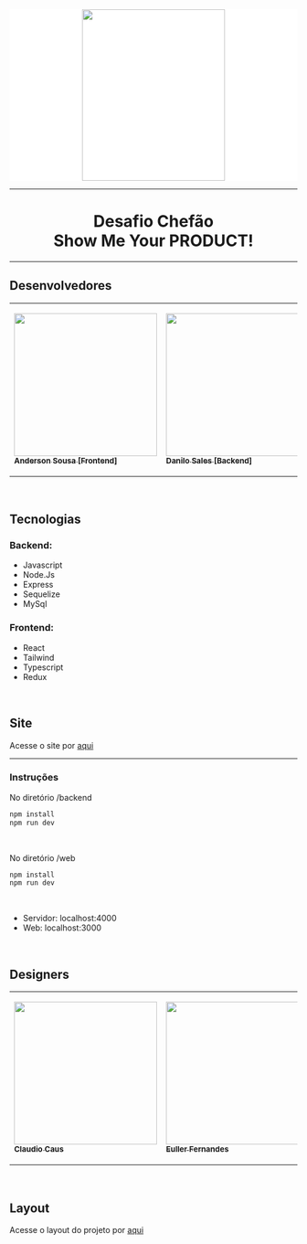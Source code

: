 <div style="background-color:white" align="center">
<img src="https://user-images.githubusercontent.com/92600746/178127181-28a89aa4-4bf3-44d9-bf81-85cd706629e3.png" width="250px" height="300" align="center" > 
</div>

<hr> 
<h1 align="center">Desafio Chefão <br>
    Show Me Your
    PRODUCT!</h1>

    
<hr>  

<section class="devs">
  <h2> Desenvolvedores </h2>

<table>
    <tr>
        <td align=”center”>
            <a href="https://github.com/andersonmsousa">
                <img src="https://avatars.githubusercontent.com/u/99672186?v=4" width="250px">
                    <sub>
                        <b> Anderson Sousa [Frontend] </b>
                    </sub>
            </a>
        </td>

<td align=”center”>
            <a href="https://www.linkedin.com/in/danilo-sales-5aabbb38">
                <img src="https://avatars.githubusercontent.com/u/40240895?v=4" width="250px">
                    <sub>
                        <b> Danilo Sales [Backend] </b>
                    </sub>
            </a>
        </td>
        <td align=”center”>
            <a href="https://www.linkedin.com/in/luiz-felipe-couto-mendes/">
                <img src="https://avatars.githubusercontent.com/u/59844712?v=4" width="280px">
                    <sub>
                        <b> Felipe Mendes [Frontend] </b>
                    </sub>
            </a>
        </td>
<td align=”center”>
            <a href="https://www.linkedin.com/in/juliana-andrade/">
                <img src="https://avatars.githubusercontent.com/u/90662162?v=4" width="280px">
                    <sub>
                        <b> Juliana Andrade [Backend] </b>
                    </sub>
            </a>
        </td>

<td align=”center”>
            <a href="https://www.linkedin.com/in/lucasrobertodefranciscodev/">
                <img src="https://avatars.githubusercontent.com/u/100739581?v=4" width="250px">
                    <sub>
                        <b> Lucas Roberto [Backend] </b>
                    </sub>
            </a>
        </td>
<td align=”center”>
            <a href="https://www.linkedin.com/in/rafaelgarnasci/">
                <img src="https://user-images.githubusercontent.com/92600746/178128764-c05f007d-1592-400e-a586-66f5c2057abf.jpg" width="280px">
                    <sub>
                        <b> Rafael Nascimento [Backend] </b>
                    </sub>
            </a>
        </td>
 <td align=”center”>
          <a href="https://www.linkedin.com/in/talita-de-lana-nascimento-511b44b3">
               <img src="https://avatars.githubusercontent.com/u/100472925?v=4" width="280px">
                    <sub>
                        <b> Talita de Lana [Backend]  </b>
                    </sub>
            </a>
        </td> 
</table>
</br>
</section>

<section class="tecnologias">
    <h2> Tecnologias </h2>
    <h3>Backend:</h3>
<ul>
    <li>Javascript</li>
    <li>Node.Js</li>
    <li>Express</li>
    <li>Sequelize</li>
    <li>MySql</li>
</ul>

<h3>Frontend:</h3>
<ul>
    <li>React</li>
    <li>Tailwind</li>
    <li>Typescript</li>
    <li>Redux</li>
</ul>
    

</section>
</br>
<section class="Site">
<h2> Site </h2>
<p> Acesse o site por <a href="https://kellylacosetiaras.herokuapp.com/"> aqui </a> </p>

<hr> 

<h3>Instruções</h3>

<p>No diretório /backend</p>


```bash 
npm install
npm run dev
```


<br>

<p>No diretório /web</p>


```bash 
npm install
npm run dev
```


<br>
<ul>
    
<li>Servidor: localhost:4000</li>
<li>Web: localhost:3000</li>
</ul>
    
</section>
</br>

<section class="Designers">
  <h2> Designers </h2>

<table>
    <tr>
        <td align=”center”>
            <a href="http://linkedin.com/in/claudiocaus">
                <img src="https://user-images.githubusercontent.com/92600746/178128978-cfd8e704-44b3-4edb-b117-615980c26708.png" width="250px">
                    <sub>
                        <b> Claudio Caus </b>
                    </sub>
            </a>
        </td>

<td align=”center”>
            <a href="https://www.linkedin.com/in/euller-fernandes-447955205/">
                <img src="https://user-images.githubusercontent.com/92600746/178129022-fabcb099-9cfb-4162-b8a8-2b56eca8a9b5.png" width="250px">
                    <sub>
                        <b> Euller Fernandes </b>
                    </sub>
            </a>
        </td>
        <td align=”center”>
            <a href="https://www.linkedin.com/in/jayne-nunes/">
                <img src="https://user-images.githubusercontent.com/92600746/178128974-005c60fe-c70a-4f61-a71c-d99f9d1a4fe5.png" width="280px">
                    <sub>
                        <b> Jayne Nunes </b>
                    </sub>
            </a>
        </td>
<td align=”center”>
            <a href="https://www.linkedin.com/in/mariliapimentab/">
                <img src="https://user-images.githubusercontent.com/92600746/178128844-ac8e8511-f219-4d51-9fd4-d50ed17b13ef.png" width="280px">
                    <sub>
                        <b> Marilia Pimenta </b>
                    </sub>
            </a>
        </td>
</table>
</br>
</section>

<section class=”Layout”>
    <h2>  Layout </h2>
    <p> Acesse o layout do projeto por <a href="https://www.notion.so/mariliapimentab/Big-Boss-Kelly-La-os-Acess-rios-a3c2c0e8497242d280935debc528e1e2"> aqui </a></p>
<section>

